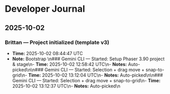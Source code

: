 # Developer Journal

## 2025-10-02
### Brittan — Project initialized (template v3)
- **Time:** 2025-10-02 08:44:47 UTC
- **Note:** Bootstrap
\n### Gemini CLI — Started: Setup Phaser 3.90 project & stage\n- **Time:** 2025-10-02 12:58:42 UTC\n- **Notes:** Auto-picked\n\n### Gemini CLI — Started: Selection + drag move + snap-to-grid\n- **Time:** 2025-10-02 13:12:04 UTC\n- **Notes:** Auto-picked\n\n### Gemini CLI — Started: Selection + drag move + snap-to-grid\n- **Time:** 2025-10-02 13:12:37 UTC\n- **Notes:** Auto-picked\n